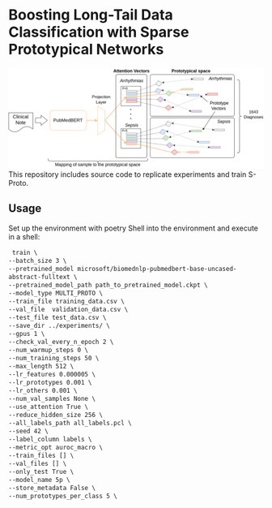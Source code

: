 # Boosting Long-Tail Data Classification with Sparse Prototypical Networks 
![S-Proto](overview.png)
This repository includes source code to replicate experiments and train S-Proto.

## Usage

Set up the environment with poetry
Shell into the environment and execute in a shell:
```
 train \
--batch_size 3 \
--pretrained_model microsoft/biomednlp-pubmedbert-base-uncased-abstract-fulltext \
--pretrained_model_path path_to_pretrained_model.ckpt \
--model_type MULTI_PROTO \
--train_file training_data.csv \
--val_file  validation_data.csv \
--test_file test_data.csv \
--save_dir ../experiments/ \
--gpus 1 \
--check_val_every_n_epoch 2 \
--num_warmup_steps 0 \
--num_training_steps 50 \
--max_length 512 \
--lr_features 0.000005 \
--lr_prototypes 0.001 \
--lr_others 0.001 \
--num_val_samples None \
--use_attention True \
--reduce_hidden_size 256 \
--all_labels_path all_labels.pcl \
--seed 42 \
--label_column labels \
--metric_opt auroc_macro \
--train_files [] \
--val_files [] \
--only_test True \
--model_name 5p \
--store_metadata False \
--num_prototypes_per_class 5 \
```
